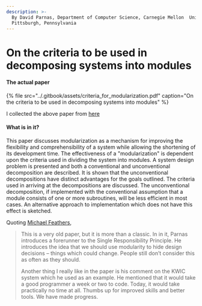 ```yaml
---
description: >-
  By David Parnas, Department of Computer Science, Carnegie Mellon  University, 
  Pittsburgh, Pennsylvania
---
```


# On the criteria to be used in decomposing systems into modules

#### The actual paper

{% file src="../.gitbook/assets/criteria\_for\_modularization.pdf" caption="On the criteria to be used in decomposing systems into modules" %}

I collected the above paper from [here](https://www.win.tue.nl/~wstomv/edu/2ip30/references/criteria_for_modularization.pdf) 

#### What is in it?

This paper discusses modularization as a mechanism for improving the flexibility and comprehensibility of a system while allowing the shortening of its development time. The effectiveness of a "modularization" is dependent upon the criteria used in dividing the system into modules. A system design problem is presented and both a conventional and unconventional decomposition are described. It is shown that the unconventional decompositions have distinct advantages for the goals outlined. The criteria used in arriving at the decompositions are discussed. The unconventional decomposition, if implemented with the conventional assumption that a module consists of one or more subroutines, will be less efficient in most cases. An alternative approach to implementation which does not have this effect is sketched.

Quoting  [Michael Feathers](https://michaelfeathers.silvrback.com/bio),

> This is a very old paper, but it is more than a classic. In in it, Parnas introduces a forerunner to the Single Responsibility Principle. He introduces the idea that we should use modularity to hide design decisions – things which could change. People still don’t consider this as often as they should.
>
> Another thing I really like in the paper is his comment on the KWIC system which he used as an example. He mentioned that it would take a good programmer a week or two to code. Today, it would take practically no time at all. Thumbs up for improved skills and better tools. We have made progress.







